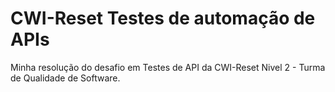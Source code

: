 # CWI-Reset Testes de automação de APIs
Minha resolução do desafio em Testes de API da CWI-Reset Nivel 2 - Turma de Qualidade de Software.
